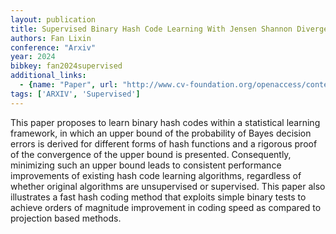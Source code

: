 ```yaml
---
layout: publication
title: Supervised Binary Hash Code Learning With Jensen Shannon Divergence
authors: Fan Lixin
conference: "Arxiv"
year: 2024
bibkey: fan2024supervised
additional_links:
  - {name: "Paper", url: "http://www.cv-foundation.org/openaccess/content_iccv_2013/papers/Fan_Supervised_Binary_Hash_2013_ICCV_paper.pdf"}
tags: ['ARXIV', 'Supervised']
---
```

This paper proposes to learn binary hash codes within a statistical learning framework, in which an upper bound of the probability of Bayes decision errors is derived for different forms of hash functions and a rigorous proof of the convergence of the upper bound is presented. Consequently, minimizing such an upper bound leads to consistent performance improvements of existing hash code learning algorithms, regardless of whether original algorithms are unsupervised or supervised. This paper also illustrates a fast hash coding method that exploits simple binary tests to achieve orders of magnitude improvement in coding speed as compared to projection based methods.
